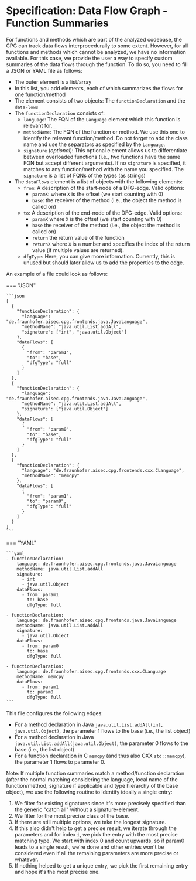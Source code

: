 # Specification: Data Flow Graph - Function Summaries

For functions and methods which are part of the analyzed codebase, the CPG can track data flows interprocedurally to some extent.
However, for all functions and methods which cannot be analyzed, we have no information available.
For this case, we provide the user a way to specify custom summaries of the data flows through the function.
To do so, you need to fill a JSON or YAML file as follows:

* The outer element is a list/array
* In this list, you add elements, each of which summarizes the flows for one function/method
* The element consists of two objects: The `functionDeclaration` and the `dataFlows`
* The `functionDeclaration` consists of:
  * `language`: The FQN of the `Language` element which this function is relevant for.
  * `methodName`: The FQN of the function or method. We use this one to identify the relevant function/method. Do not forget to add the class name and use the separators as specified by the `Language`.
  * `signature` (*optional*): This optional element allows us to differentiate between overloaded functions (i.e., two functions have the same FQN but accept different arguments). If no `signature` is specified, it matches to any function/method with the name you specified. The `signature` is a list of FQNs of the types (as strings)
* The `dataFlows` element is a list of objects with the following elements:
  * `from`: A description of the start-node of a DFG-edge. Valid options:
    * `paramX`: where `X` is the offset (we start counting with 0)
    * `base`: the receiver of the method (i.e., the object the method is called on)
  * `to`: A description of the end-node of the DFG-edge. Valid options:
    * `paramX` where `X` is the offset (we start counting with 0)
    * `base` the receiver of the method (i.e., the object the method is called on)
    * `return` the return value of the function
    * `returnX` where `X` is a number and specifies the index of the return value (if multiple values are returned).
  * `dfgType`: Here, you can give more information. Currently, this is unused but should later allow us to add the properties to the edge.

An example of a file could look as follows:

=== "JSON"

    ```json
    [
      {
        "functionDeclaration": {
          "language": "de.fraunhofer.aisec.cpg.frontends.java.JavaLanguage",
          "methodName": "java.util.List.addAll",
          "signature": ["int", "java.util.Object"]
        },
        "dataFlows": [
          {
            "from": "param1",
            "to": "base",
            "dfgType": "full"
          }
        ]
      },
      {
        "functionDeclaration": {
          "language": "de.fraunhofer.aisec.cpg.frontends.java.JavaLanguage",
          "methodName": "java.util.List.addAll",
          "signature": ["java.util.Object"]
        },
        "dataFlows": [
          {
            "from": "param0",
            "to": "base",
            "dfgType": "full"
          }
        ]
      },
      {
        "functionDeclaration": {
          "language": "de.fraunhofer.aisec.cpg.frontends.cxx.CLanguage",
          "methodName": "memcpy"
        },
        "dataFlows": [
          {
            "from": "param1",
            "to": "param0",
            "dfgType": "full"
          }
        ]
      }
    ]
    ```

=== "YAML"

    ```yaml
    - functionDeclaration:
        language: de.fraunhofer.aisec.cpg.frontends.java.JavaLanguage
        methodName: java.util.List.addAll
        signature:
          - int
          - java.util.Object
        dataFlows:
          - from: param1
            to: base
            dfgType: full
    
    - functionDeclaration:
        language: de.fraunhofer.aisec.cpg.frontends.java.JavaLanguage
        methodName: java.util.List.addAll
        signature:
          - java.util.Object
        dataFlows:
          - from: param0
            to: base
            dfgType: full
    
    - functionDeclaration:
        language: de.fraunhofer.aisec.cpg.frontends.cxx.CLanguage
        methodName: memcpy
        dataFlows:
          - from: param1
            to: param0
            dfgType: full
    ```

This file configures the following edges:

* For a method declaration in Java `java.util.List.addAll(int, java.util.Object)`, the parameter 1 flows to the base (i.e., the list object)
* For a method declaration in Java `java.util.List.addAll(java.util.Object)`, the parameter 0 flows to the base (i.e., the list object)
* For a function declaration in C `memcpy` (and thus also CXX `std::memcpy`), the parameter 1 flows to parameter 0.


Note: If multiple function summaries match a method/function declaration (after the normal matching considering the language, local name of the function/method, signature if applicable and type hierarchy of the base object), we use the following routine to identify ideally a single entry:

1. We filter for existing signatures since it's more precisely specified than the generic "catch all" without a signature-element.
2. We filter for the most precise class of the base.
3. If there are still multiple options, we take the longest signature.
4. If this also didn't help to get a precise result, we iterate through the parameters and for index `i`, we pick the entry with the most precise matching type. We start with index 0 and count upwards, so if param0 leads to a single result, we're done and other entries won't be considered even if all the remaining parameters are more precise or whatever.
5. If nothing helped to get a unique entry, we pick the first remaining entry and hope it's the most precise one.